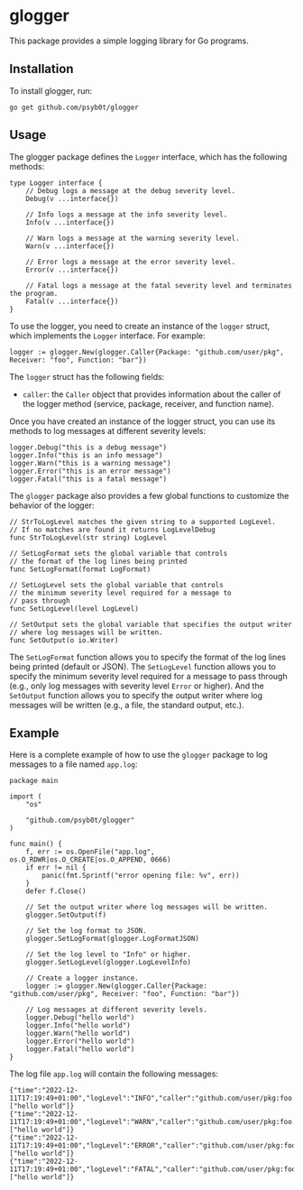 # glogger

This package provides a simple logging library for Go programs.

## Installation

To install glogger, run:

`go get github.com/psyb0t/glogger`

## Usage

The glogger package defines the `Logger` interface, which has the following methods:

```golang
type Logger interface {
	// Debug logs a message at the debug severity level.
	Debug(v ...interface{})

	// Info logs a message at the info severity level.
	Info(v ...interface{})

	// Warn logs a message at the warning severity level.
	Warn(v ...interface{})

	// Error logs a message at the error severity level.
	Error(v ...interface{})

	// Fatal logs a message at the fatal severity level and terminates the program.
	Fatal(v ...interface{})
}
```

To use the logger, you need to create an instance of the `logger` struct, which implements the `Logger` interface. For example:

```golang
logger := glogger.New(glogger.Caller{Package: "github.com/user/pkg", Receiver: "foo", Function: "bar"})
```

The `logger` struct has the following fields:

- `caller`: the `Caller` object that provides information about the caller of the logger method (service, package, receiver, and function name).

Once you have created an instance of the logger struct, you can use its methods to log messages at different severity levels:

```golang
logger.Debug("this is a debug message")
logger.Info("this is an info message")
logger.Warn("this is a warning message")
logger.Error("this is an error message")
logger.Fatal("this is a fatal message")
```

The `glogger` package also provides a few global functions to customize the behavior of the logger:

```golang
// StrToLogLevel matches the given string to a supported LogLevel.
// If no matches are found it returns LogLevelDebug
func StrToLogLevel(str string) LogLevel

// SetLogFormat sets the global variable that controls
// the format of the log lines being printed
func SetLogFormat(format LogFormat)

// SetLogLevel sets the global variable that controls
// the minimum severity level required for a message to
// pass through
func SetLogLevel(level LogLevel)

// SetOutput sets the global variable that specifies the output writer
// where log messages will be written.
func SetOutput(o io.Writer)
```

The `SetLogFormat` function allows you to specify the format of the log lines being printed (default or JSON). The `SetLogLevel` function allows you to specify the minimum severity level required for a message to pass through (e.g., only log messages with severity level `Error` or higher). And the `SetOutput` function allows you to specify the output writer where log messages will be written (e.g., a file, the standard output, etc.).

## Example

Here is a complete example of how to use the `glogger` package to log messages to a file named `app.log`:

```golang
package main

import (
	"os"

	"github.com/psyb0t/glogger"
)

func main() {
	f, err := os.OpenFile("app.log", os.O_RDWR|os.O_CREATE|os.O_APPEND, 0666)
	if err != nil {
		panic(fmt.Sprintf("error opening file: %v", err))
	}
	defer f.Close()

	// Set the output writer where log messages will be written.
	glogger.SetOutput(f)

	// Set the log format to JSON.
	glogger.SetLogFormat(glogger.LogFormatJSON)

	// Set the log level to "Info" or higher.
	glogger.SetLogLevel(glogger.LogLevelInfo)

	// Create a logger instance.
	logger := glogger.New(glogger.Caller{Package: "github.com/user/pkg", Receiver: "foo", Function: "bar"})

	// Log messages at different severity levels.
	logger.Debug("hello world")
	logger.Info("hello world")
	logger.Warn("hello world")
	logger.Error("hello world")
	logger.Fatal("hello world")
}
```

The log file `app.log` will contain the following messages:

```
{"time":"2022-12-11T17:19:49+01:00","logLevel":"INFO","caller":"github.com/user/pkg:foo.bar","value":["hello world"]}
{"time":"2022-12-11T17:19:49+01:00","logLevel":"WARN","caller":"github.com/user/pkg:foo.bar","value":["hello world"]}
{"time":"2022-12-11T17:19:49+01:00","logLevel":"ERROR","caller":"github.com/user/pkg:foo.bar","value":["hello world"]}
{"time":"2022-12-11T17:19:49+01:00","logLevel":"FATAL","caller":"github.com/user/pkg:foo.bar","value":["hello world"]}
```
